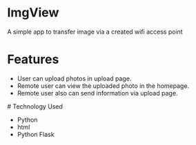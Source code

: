 # ImgView
A simple app to transfer image via a created wifi access point

# Features
<ul>
<li>User can upload photos in upload page.</li>
<li>Remote user can view the uploaded photo in the homepage.</li>
<li>Remote user also can send information via upload page. </li>
</ul>
# Technology Used
<ul>
<li>Python</li>
<li>html</li>
<li>Python Flask</li>
</ul>
